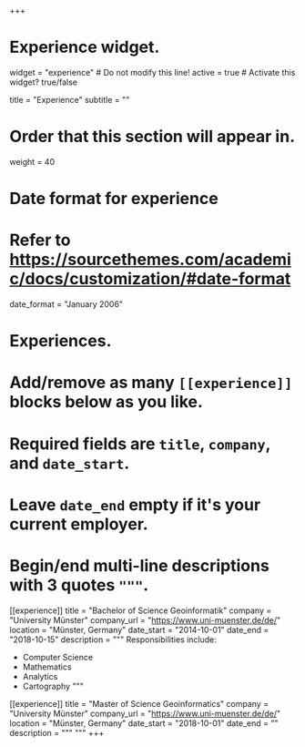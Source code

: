 +++
# Experience widget.
widget = "experience"  # Do not modify this line!
active = true  # Activate this widget? true/false

title = "Experience"
subtitle = ""

# Order that this section will appear in.
weight = 40

# Date format for experience
#   Refer to https://sourcethemes.com/academic/docs/customization/#date-format
date_format = "January 2006"

# Experiences.
#   Add/remove as many `[[experience]]` blocks below as you like.
#   Required fields are `title`, `company`, and `date_start`.
#   Leave `date_end` empty if it's your current employer.
#   Begin/end multi-line descriptions with 3 quotes `"""`.
[[experience]]
  title = "Bachelor of Science Geoinformatik"
  company = "University Münster"
  company_url = "https://www.uni-muenster.de/de/"
  location = "Münster, Germany"
  date_start = "2014-10-01"
  date_end = "2018-10-15"
  description = """
  Responsibilities include:

  * Computer Science
  * Mathematics
  * Analytics
  * Cartography
  """

[[experience]]
  title = "Master of Science Geoinformatics"
  company = "University Münster"
  company_url = "https://www.uni-muenster.de/de/"
  location = "Münster, Germany"
  date_start = "2018-10-01"
  date_end = ""
  description = """
  """
+++
